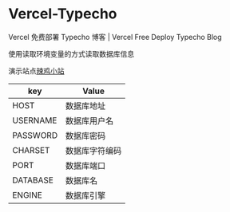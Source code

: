 # Vercel-Typecho



Vercel 免费部署 Typecho 博客 | Vercel Free Deploy Typecho Blog

使用读取环境变量的方式读取数据库信息

演示站点[辣鸡小站](https://a26.top)

| key          | Value                       |
| ------------ | --------------------------- |
|  HOST        | 数据库地址                  |
|  USERNAME    | 数据库用户名                |
|  PASSWORD    | 数据库密码                  |
|  CHARSET     | 数据库字符编码              |
|  PORT        | 数据库端口                  |
|  DATABASE    | 数据库名                    |
|  ENGINE      | 数据库引擎                  |

